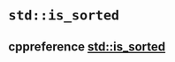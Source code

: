 # `std::is_sorted`

## cppreference [std::is_sorted](https://en.cppreference.com/w/cpp/algorithm/is_sorted)

